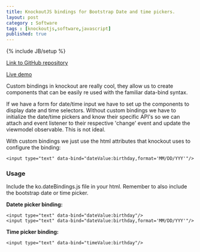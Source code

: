 ```yaml
---
title: KnockoutJS bindings for Bootstrap Date and time pickers.
layout: post
category : Software
tags : [knockoutjs,software,javascript]
published: true
---
```

{% include JB/setup %}

[Link to GitHub repository](https://github.com/hugozap/knockoutjs-date-bindings)

[Live demo](http://hugozap.com/demos/knockoutDateBinding/index.html)


Custom bindings in knockout are really cool, they allow us to create components that can be easily re used with the familiar data-bind syntax.


If we have a form for date/time input we have to set up the components to display date and time selectors. Without custom bindings we have to initialize the date/time pickers and know their specific API's so we can attach and event listener to their respective 'change' event and update the viewmodel observable. This is not ideal.

With custom bindings we just use the html attributes that knockout uses to configure the binding:

	<input type="text" data-bind="dateValue:birthday,format='MM/DD/YYY'"/>


### Usage

Include the ko.dateBindings.js file in your html.
Remember to also include the bootstrap date or time picker.

**Datete picker binding:**

	<input type="text" data-bind="dateValue:birthday"/>
	<input type="text" data-bind="dateValue:birthday,format='MM/DD/YYY'"/>

**Time picker binding:**

	<input type="text" data-bind="timeValue:birthday"/>

